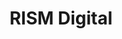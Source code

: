 ---
_fieldset: person
title: RISM Digital
project_group: partners
role: Partner
type: none
link: 
---